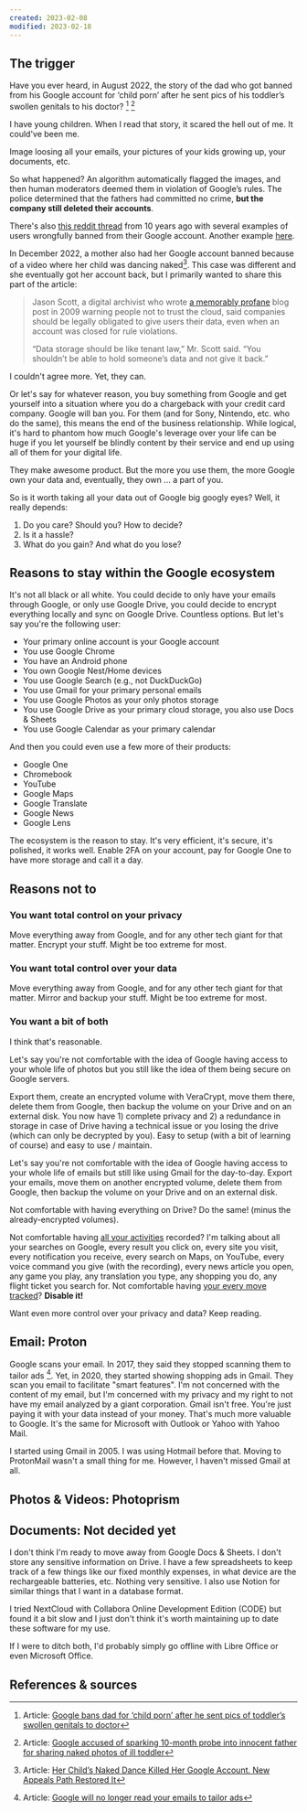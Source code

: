 ```yaml
---
created: 2023-02-08
modified: 2023-02-18
---
```

## The trigger

Have you ever heard, in August 2022, the story of the dad who got banned from his Google account for ‘child porn’ after he sent pics of his toddler’s swollen genitals to his doctor? [^1] [^2]

I have young children. When I read that story, it scared the hell out of me. It could've been me. 

Image loosing all your emails, your pictures of your kids growing up, your documents, etc. 

So what happened? An algorithm automatically flagged the images, and then human moderators deemed them in violation of Google’s rules. The police determined that the fathers had committed no crime, **but the company still deleted their accounts**.

There's also [this reddit thread](https://www.reddit.com/r/google/comments/1aqydp/googles_automated_ban_system_has_been_suspending/) from 10 years ago with several examples of users wrongfully banned from their Google account. Another example [here](https://www.reddit.com/r/degoogle/comments/zuuf84/my_account_was_disabled_for_a_false_violation_of/). 

In December 2022, a mother also had her Google account banned because of a video where her child was dancing naked[^3]. This case was different and she eventually got her account back, but I primarily wanted to share this part of the article:

> Jason Scott, a digital archivist who wrote [a memorably profane](http://ascii.textfiles.com/archives/1717) blog post in 2009 warning people not to trust the cloud, said companies should be legally obligated to give users their data, even when an account was closed for rule violations.
> 
> “Data storage should be like tenant law,” Mr. Scott said. “You shouldn’t be able to hold someone’s data and not give it back.”

I couldn't agree more. Yet, they can. 

Or let's say for whatever reason, you buy something from Google and get yourself into a situation where you do a chargeback with your credit card company. Google will ban you. For them (and for Sony, Nintendo, etc. who do the same), this means the end of the business relationship. While logical, it's hard to phantom how much Google's leverage over your life can be huge if you let yourself be blindly content by their service and end up using all of them for your digital life.

They make awesome product. But the more you use them, the more Google own your data and, eventually, they own … a part of you.

So is it worth taking all your data out of Google big googly eyes? Well, it really depends:
1. Do you care? Should you? How to decide?
2. Is it a hassle?
3. What do you gain? And what do you lose?

## Reasons to stay within the Google ecosystem

It's not all black or all white. You could decide to only have your emails through Google, or only use Google Drive, you could decide to encrypt everything locally and sync on Google Drive. Countless options. But let's say you're the following user:
- Your primary online account is your Google account
- You use Google Chrome
- You have an Android phone
- You own Google Nest/Home devices
- You use Google Search (e.g., not DuckDuckGo)
- You use Gmail for your primary personal emails
- You use Google Photos as your only photos storage
- You use Google Drive as your primary cloud storage, you also use Docs & Sheets
- You use Google Calendar as your primary calendar

And then you could even use a few more of their products:
- Google One
- Chromebook
- YouTube
- Google Maps
- Google Translate
- Google News
- Google Lens

The ecosystem is the reason to stay. It's very efficient, it's secure, it's polished, it works well. Enable 2FA on your account, pay for Google One to have more storage and call it a day.

## Reasons not to

### You want total control on your privacy

Move everything away from Google, and for any other tech giant for that matter. Encrypt your stuff. Might be too extreme for most. 

### You want total control over your data

Move everything away from Google, and for any other tech giant for that matter. Mirror and backup your stuff. Might be too extreme for most. 

### You want a bit of both

I think that's reasonable.

Let's say you're not comfortable with the idea of Google having access to your whole life of photos but you still like the idea of them being secure on Google servers. 

Export them, create an encrypted volume with VeraCrypt, move them there, delete them from Google, then backup the volume on your Drive and on an external disk. You now have 1) complete privacy and 2) a redundance in storage in case of Drive having a technical issue or you losing the drive (which can only be decrypted by you). Easy to setup (with a bit of learning of course) and easy to use / maintain.

Let's say you're not comfortable with the idea of Google having access to your whole life of emails but still like using Gmail for the day-to-day. Export your emails, move them on another encrypted volume, delete them from Google, then backup the volume on your Drive and on an external disk. 

Not comfortable with having everything on Drive? Do the same! (minus the already-encrypted volumes).

Not comfortable having [all your activities](https://myactivity.google.) recorded? I'm talking about all your searches on Google, every result you click on, every site you visit, every notification you receive, every search on Maps, on YouTube, every voice command you give (with the recording), every news article you open, any game you play, any translation you type, any shopping you do, any flight ticket you search for. Not comfortable having [your every move tracked](https://timeline.google.com/maps/timeline)? **Disable it!**

Want even more control over your privacy and data? Keep reading.

## Email: Proton

Google scans your email. In 2017, they said they stopped scanning them to tailor ads [^4]. Yet, in 2020, they started showing shopping ads in Gmail. They scan you email to facilitate "smart features". I'm not concerned with the content of my email, but I'm concerned with my privacy and my right to not have my email analyzed by a giant corporation. Gmail isn't free. You're just paying it with your data instead of your money. That's much more valuable to Google. It's the same for Microsoft with Outlook or Yahoo with Yahoo Mail.

I started using Gmail in 2005. I was using Hotmail before that. Moving to ProtonMail wasn't a small thing for me. However, I haven't missed Gmail at all.

## Photos & Videos: Photoprism

## Documents: Not decided yet

I don't think I'm ready to move away from Google Docs & Sheets. I don't store any sensitive information on Drive. I have a few spreadsheets to keep track of a few things like our fixed monthly expenses, in what device are the rechargeable batteries, etc. Nothing very sensitive. I also use Notion for similar things that I want in a database format. 

I tried NextCloud with Collabora Online Development Edition (CODE) but found it a bit slow and I just don't think it's worth maintaining up to date these software for my use. 

If I were to ditch both, I'd probably simply go offline with Libre Office or even Microsoft Office.

## References & sources

[^1]: Article: [Google bans dad for ‘child porn’ after he sent pics of toddler’s swollen genitals to doctor](https://nypost.com/2022/08/22/google-bans-dad-for-sending-pics-of-toddlers-swollen-genitals-to-doctor/)

[^2]: Article: [Google accused of sparking 10-month probe into innocent father for sharing naked photos of ill toddler](https://www.independent.co.uk/tech/google-surveillance-photo-mark-child-porn-b2149861.html)

[^3]: Article: [Her Child’s Naked Dance Killed Her Google Account. New Appeals Path Restored It](https://www.nytimes.com/2022/12/30/technology/google-appeals-change.html)

[^4]: Article: [Google will no longer read your emails to tailor ads](https://money.cnn.com/2017/06/23/technology/business/google-ad-scanning-email-stop/index.html) 